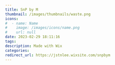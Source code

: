 ```yaml
---
title: SnP by M
thumbnail: /images/thumbnails/waste.png
icons:
#  - name: Name
#    image: /images/icons/name.png
#    url: null
date: 2023-02-29 18:11:16
tags:
description: Made with Wix
categories:
redirect_url: https://jstnlee.wixsite.com/snpbym
---
```


